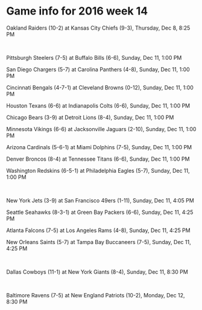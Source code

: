 # Game info for 2016 week 14

Oakland Raiders (10-2) at Kansas City Chiefs (9-3), Thursday, Dec 8, 8:25 PM


<br/>

Pittsburgh Steelers (7-5) at Buffalo Bills (6-6), Sunday, Dec 11, 1:00 PM

San Diego Chargers (5-7) at Carolina Panthers (4-8), Sunday, Dec 11, 1:00 PM

Cincinnati Bengals (4-7-1) at Cleveland Browns (0-12), Sunday, Dec 11, 1:00 PM

Houston Texans (6-6) at Indianapolis Colts (6-6), Sunday, Dec 11, 1:00 PM

Chicago Bears (3-9) at Detroit Lions (8-4), Sunday, Dec 11, 1:00 PM

Minnesota Vikings (6-6) at Jacksonville Jaguars (2-10), Sunday, Dec 11, 1:00 PM

Arizona Cardinals (5-6-1) at Miami Dolphins (7-5), Sunday, Dec 11, 1:00 PM

Denver Broncos (8-4) at Tennessee Titans (6-6), Sunday, Dec 11, 1:00 PM

Washington Redskins (6-5-1) at Philadelphia Eagles (5-7), Sunday, Dec 11, 1:00 PM


<br/>

New York Jets (3-9) at San Francisco 49ers (1-11), Sunday, Dec 11, 4:05 PM

Seattle Seahawks (8-3-1) at Green Bay Packers (6-6), Sunday, Dec 11, 4:25 PM

Atlanta Falcons (7-5) at Los Angeles Rams (4-8), Sunday, Dec 11, 4:25 PM

New Orleans Saints (5-7) at Tampa Bay Buccaneers (7-5), Sunday, Dec 11, 4:25 PM


<br/>

Dallas Cowboys (11-1) at New York Giants (8-4), Sunday, Dec 11, 8:30 PM


<br/>

Baltimore Ravens (7-5) at New England Patriots (10-2), Monday, Dec 12, 8:30 PM

